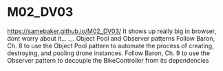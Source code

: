 # M02_DV03
https://samebaker.github.io/M02_DV03/
It shows up really big in browser, dont worry about it...   ._.
Object Pool and Observer patterns 
Follow Baron, Ch. 8 to use the Object Pool pattern to automate the process of creating, destroying, and pooling drone instances.
Follow Baron, Ch. 9 to use the Observer pattern to decouple the BikeController from its dependencies
